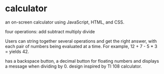 # calculator

 an on-screen calculator using JavaScript, HTML, and CSS.
 
four operations:
add
subtract
multiply
divide

Users can string together several operations and get the right answer, with each pair of numbers being evaluated at a time. For example, 12 + 7 - 5 * 3 = yields 42.

has a backspace button, a decimal button for floating numbers and displays a message when dividing by 0. design inspired by TI 108 calculator.
